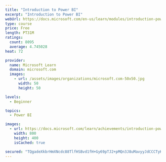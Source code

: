```yaml
---
title: "Introduction to Power BI"
excerpt: "Introduction to Power BI"
webUrl: https://docs.microsoft.com/en-us/learn/modules/introduction-power-bi/
type: course
price: Free
length: PT31M
ratings:
  count: 8095
  average: 4.745028
heat: 72

provider:
  name: Microsoft Learn
  domain: microsoft.com
  images:
    - url: /assets/images/organizations/microsoft.com-50x50.jpg
      width: 50
      height: 50

levels:
  - Beginner

topics:
  - Power BI

images:
  - url: https://docs.microsoft.com/learn/achievements/introduction-power-bi-social.png
    width: 800
    height: 400
    isCached: true

secured: "TQgadeXkbrHmXNcdc88TlfHSBvd1fH+Gy69pTJ2+pMQn3J8uMavyyJdCCCTyK+/+aoPMcQla30M4FUk9ZG3Rv/f51Vm8wXULVznghTBGw3KYsTsglAbAsvY23swuPXQ9PnpefFgauCqU3gkEAcizwKWcbpWuTQ3Zz09X0FuT+dY4pm1VhV252jA9JNJY/E7RqG79pVAwBQUefLlXmbiH0Gk6BAEMHAmf0t0c1L93gEH8QA8+DRljMtZ+zgD/agcStiPh0Bz9WXyplg5XukxzfChN+0pzvdJqwG/GI5ybv9jkS0X1/hIvOhhEE4vJBrvKdKo92yuUJaPwzjHZoYb2MO0H/h2N+HHGR3VLotfgPgqD6FR9ROtt3HV+BoFICvRX/0Zk9Cw3kPjdE2IKEWtbcYzEZ49+Io9c8XWXggDpNSg=;zq4IQnCyAtWTER7as6Pk7g=="
---
```



